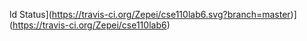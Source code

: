 ld Status](https://travis-ci.org/Zepei/cse110lab6.svg?branch=master)](https://travis-ci.org/Zepei/cse110lab6)

